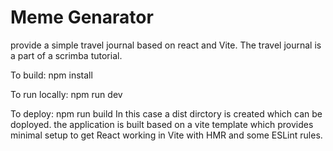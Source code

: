 # Meme Genarator
provide a simple travel journal based on react and Vite. The travel journal is a part of a scrimba tutorial.

To build:
npm install

To run locally:
npm run dev

To deploy:
npm run build In this case a dist dirctory is created which can be doployed. the application is built based on a vite template which provides minimal setup to get React working in Vite with HMR and some ESLint rules.
